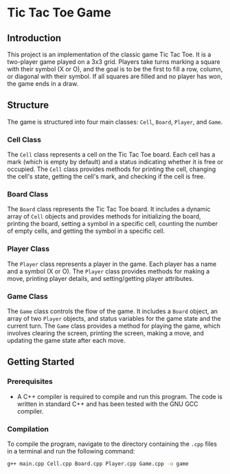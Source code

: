 # Tic Tac Toe Game

## Introduction

This project is an implementation of the classic game Tic Tac Toe. It is a two-player game played on a 3x3 grid. Players take turns marking a square with their symbol (X or O), and the goal is to be the first to fill a row, column, or diagonal with their symbol. If all squares are filled and no player has won, the game ends in a draw.

## Structure

The game is structured into four main classes: `Cell`, `Board`, `Player`, and `Game`.

### Cell Class

The `Cell` class represents a cell on the Tic Tac Toe board. Each cell has a mark (which is empty by default) and a status indicating whether it is free or occupied. The `Cell` class provides methods for printing the cell, changing the cell's state, getting the cell's mark, and checking if the cell is free.

### Board Class

The `Board` class represents the Tic Tac Toe board. It includes a dynamic array of `Cell` objects and provides methods for initializing the board, printing the board, setting a symbol in a specific cell, counting the number of empty cells, and getting the symbol in a specific cell.

### Player Class

The `Player` class represents a player in the game. Each player has a name and a symbol (X or O). The `Player` class provides methods for making a move, printing player details, and setting/getting player attributes.

### Game Class

The `Game` class controls the flow of the game. It includes a `Board` object, an array of two `Player` objects, and status variables for the game state and the current turn. The `Game` class provides a method for playing the game, which involves clearing the screen, printing the screen, making a move, and updating the game state after each move.

## Getting Started

### Prerequisites

- A C++ compiler is required to compile and run this program. The code is written in standard C++ and has been tested with the GNU GCC compiler.

### Compilation

To compile the program, navigate to the directory containing the `.cpp` files in a terminal and run the following command:

```bash
g++ main.cpp Cell.cpp Board.cpp Player.cpp Game.cpp -o game
